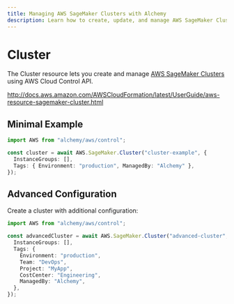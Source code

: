 ```yaml
---
title: Managing AWS SageMaker Clusters with Alchemy
description: Learn how to create, update, and manage AWS SageMaker Clusters using Alchemy Cloud Control.
---
```


# Cluster

The Cluster resource lets you create and manage [AWS SageMaker Clusters](https://docs.aws.amazon.com/sagemaker/latest/userguide/) using AWS Cloud Control API.

http://docs.aws.amazon.com/AWSCloudFormation/latest/UserGuide/aws-resource-sagemaker-cluster.html

## Minimal Example

```ts
import AWS from "alchemy/aws/control";

const cluster = await AWS.SageMaker.Cluster("cluster-example", {
  InstanceGroups: [],
  Tags: { Environment: "production", ManagedBy: "Alchemy" },
});
```

## Advanced Configuration

Create a cluster with additional configuration:

```ts
import AWS from "alchemy/aws/control";

const advancedCluster = await AWS.SageMaker.Cluster("advanced-cluster", {
  InstanceGroups: [],
  Tags: {
    Environment: "production",
    Team: "DevOps",
    Project: "MyApp",
    CostCenter: "Engineering",
    ManagedBy: "Alchemy",
  },
});
```

